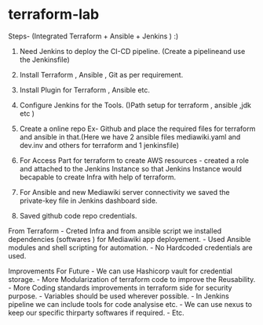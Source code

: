 # terraform-lab





Steps- (Integrated Terraform + Ansible + Jenkins ) :)
1) Need Jenkins to deploy the CI-CD pipeline. (Create a pipelineand use the Jenkinsfile)
2) Install Terraform , Ansible , Git as per requirement.
3) Install Plugin for Terraform , Ansible etc.
4) Configure Jenkins for the Tools. ()Path setup for terraform , ansible  ,jdk etc )
5) Create a online repo Ex- Github and place the required files for terraform and ansible in that.(Here we have 2 ansible files mediawiki.yaml and dev.inv and others for terraform  and 1 jenkinsfile)

6) For Access Part for terraform to create AWS resources - created a role and attached to the Jenkins Instance so that Jenkins Instance would becapable to create Infra with help of terraform.

7) For Ansible and new Mediawiki  server connectivity we saved the private-key file in Jenkins dashboard side.
8) Saved github code repo credentials.

From Terraform - Creted Infra and from ansible script we installed dependencies (softwares ) for Mediawiki app deployement.
               - Used Ansible modules and shell scripting for automation.
               - No Hardcoded credentials are used.
               

Improvements For Future - We can use Hashicorp vault for credential storage.
                        - More Modularization of terraform code to improve the Reusability.
                        - More Coding standards improvements in terraform side for security purpose.
                        - Variables should be used wherever possible.
                        - In Jenkins pipeline we can include tools for code analysise etc.
                        - We can use nexus to keep our specific thirparty softwares if required.
                        - Etc.


